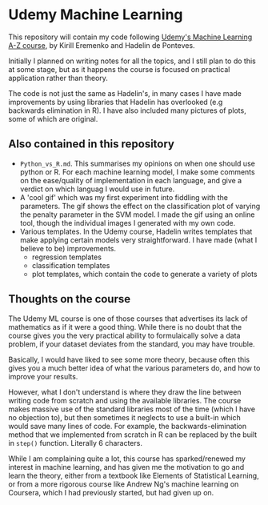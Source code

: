 # Udemy Machine Learning

This repository will contain my code following [Udemy's Machine Learning A-Z course](https://www.udemy.com/machinelearning/learn/v4/overview), by Kirill Eremenko and Hadelin de Ponteves.

Initially I planned on writing notes for all the topics, and I still plan to do this at some stage, but as it happens the course is focused on practical application rather than theory.

The code is not just the same as Hadelin's, in many cases I have made improvements by using libraries that Hadelin has overlooked (e.g backwards elimination in R). I have also included many pictures of plots, some of which are original.

## Also contained in this repository

- `Python_vs_R.md`. This summarises my opinions on when one should use python or R. For each machine learning model, I make some comments on the ease/quality of implementation in each language, and give a verdict on which languag I would use in future.
- A 'cool gif' which was my first experiment into fiddling with the parameters. The gif shows the effect on the classification plot of varying the penalty parameter in the SVM model. I made the gif using an online tool, though the individual images I generated with my own code.
- Various templates. In the Udemy course, Hadelin writes templates that make applying certain models very straightforward. I have made (what I believe to be) improvements.
    - regression templates
    - classification templates
    - plot templates, which contain the code to generate a variety of plots

## Thoughts on the course

The Udemy ML course is one of those courses that advertises its lack of mathematics as if it were a good thing. While there is no doubt that the course gives you the very practical ability to formulaically solve a data problem, if your dataset deviates from the standard, you may have trouble.

Basically, I would have liked to see some more theory, because often this gives you a much better idea of what the various parameters do, and how to improve your results.

However, what I don't understand is where they draw the line between writing code from scratch and using the available libraries. The course makes massive use of the standard libraries most of the time (which I have no objection to), but then sometimes it neglects to use a built-in which would save many lines of code. For example, the backwards-elimination method that we implemented from scratch in R can be replaced by the built in `step()` function. Literally 6 characters.

While I am complaining quite a lot, this course has sparked/renewed my interest in machine learning, and has given me the motivation to go and learn the theory, either from a textbook like Elements of Statistical Learning, or from a more rigorous course like Andrew Ng's machine learning on Coursera, which I had previously started, but had given up on. 

